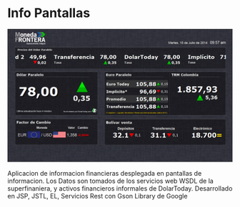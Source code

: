 # Info Pantallas
<p align="center">
  <img  src="https://github.com/lfernandortiz/infopantallasmoneda/blob/master/WebRoot/img/InfoPantallas.png">
</p>

Aplicacion de informacion financieras desplegada en pantallas de informacion. Los Datos son tomados de los servicios web WSDL de la superfinaniera, y activos financieros informales de 
DolarToday.
Desarrollado en JSP, JSTL, EL, Servicios Rest con Gson Library de Google
